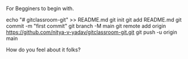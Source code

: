 For Begginers to begin with.  

echo "# gitclassroom-git" >> README.md
git init
git add README.md
git commit -m "first commit"
git branch -M main
git remote add origin https://github.com/nitya-v-yadav/gitclassroom-git.git
git push -u origin main

How do you feel about it folks?
